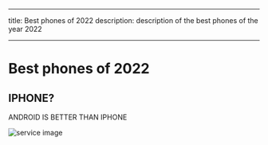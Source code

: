 
---
title: Best phones of 2022
description: description of the best phones of the year 2022

---

# Best phones of 2022

## IPHONE?

ANDROID IS BETTER THAN IPHONE

![service image](../img/img-1.jpg)